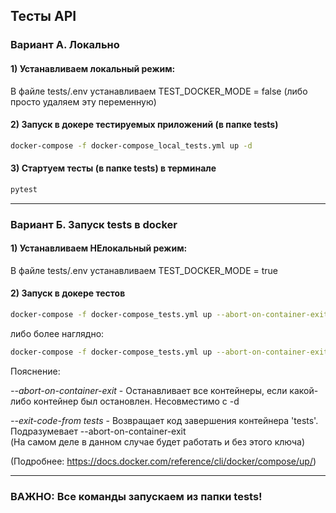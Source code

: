 ## Тесты API

### Вариант А. Локально
#### 1) Устанавливаем локальный режим:
В файле tests/.env устанавливаем TEST_DOCKER_MODE = false (либо просто удаляем эту переменную)
#### 2) Запуск в докере тестируемых приложений (в папке tests)
```bash
docker-compose -f docker-compose_local_tests.yml up -d
```
#### 3) Стартуем тесты (в папке tests) в терминале
```bash
pytest
```
___
### Вариант Б. Запуск tests в docker
#### 1) Устанавливаем НЕлокальный режим:
В файле tests/.env устанавливаем TEST_DOCKER_MODE = true
#### 2) Запуск в докере тестов
```bash
docker-compose -f docker-compose_tests.yml up --abort-on-container-exit --exit-code-from tests
```
либо более наглядно:
```bash
docker-compose -f docker-compose_tests.yml up --abort-on-container-exit --exit-code-from tests && docker-compose -f docker-compose_tests.yml logs tests
```
Пояснение:

_--abort-on-container-exit_ - Останавливает все контейнеры, если какой-либо контейнер был остановлен. Несовместимо с -d

_--exit-code-from tests_ - Возвращает код завершения контейнера 'tests'. Подразумевает --abort-on-container-exit  
(На самом деле в данном случае будет работать и без этого ключа)

(Подробнее: https://docs.docker.com/reference/cli/docker/compose/up/)
___
### ВАЖНО: Все команды запускаем из папки tests!